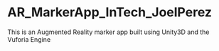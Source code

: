 # AR_MarkerApp_InTech_JoelPerez
This is an Augmented Reality marker app built using Unity3D and the Vuforia Engine
